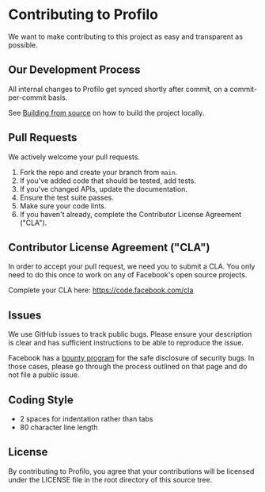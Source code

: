 # Contributing to Profilo

We want to make contributing to this project as easy and transparent as
possible.

## Our Development Process
All internal changes to Profilo get synced shortly after commit, on a
commit-per-commit basis.

See [Building from source](docs/getting-started.md#building-from-source) on how
to build the project locally.

## Pull Requests
We actively welcome your pull requests.

1. Fork the repo and create your branch from `main`.
2. If you've added code that should be tested, add tests.
3. If you've changed APIs, update the documentation.
4. Ensure the test suite passes.
5. Make sure your code lints.
6. If you haven't already, complete the Contributor License Agreement ("CLA").

## Contributor License Agreement ("CLA")

In order to accept your pull request, we need you to submit a CLA. You only
need to do this once to work on any of Facebook's open source projects.

Complete your CLA here: <https://code.facebook.com/cla>

## Issues
We use GitHub issues to track public bugs. Please ensure your description is
clear and has sufficient instructions to be able to reproduce the issue.

Facebook has a [bounty program](https://www.facebook.com/whitehat/) for the
safe
disclosure of security bugs. In those cases, please go through the process
outlined on that page and do not file a public issue.

## Coding Style
* 2 spaces for indentation rather than tabs
* 80 character line length

## License
By contributing to Profilo, you agree that your contributions will be
licensed under the LICENSE file in the root directory of this source tree.

